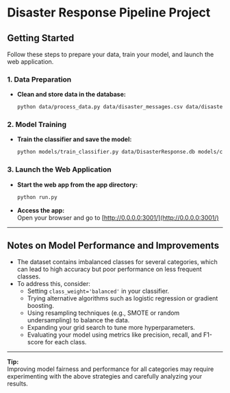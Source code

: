 # Disaster Response Pipeline Project

## Getting Started

Follow these steps to prepare your data, train your model, and launch the web application.

### 1. Data Preparation

- **Clean and store data in the database:**

  ```sh
  python data/process_data.py data/disaster_messages.csv data/disaster_categories.csv data/DisasterResponse.db
  ```

### 2. Model Training

- **Train the classifier and save the model:**

  ```sh
  python models/train_classifier.py data/DisasterResponse.db models/classifier.pkl
  ```

### 3. Launch the Web Application

- **Start the web app from the app directory:**

  ```sh
  python run.py
  ```

- **Access the app:**  
  Open your browser and go to [http://0.0.0.0:3001/](http://0.0.0.0:3001/)

---

## Notes on Model Performance and Improvements

- The dataset contains imbalanced classes for several categories, which can lead to high accuracy but poor performance on less frequent classes.
- To address this, consider:
  - Setting `class_weight='balanced'` in your classifier.
  - Trying alternative algorithms such as logistic regression or gradient boosting.
  - Using resampling techniques (e.g., SMOTE or random undersampling) to balance the data.
  - Expanding your grid search to tune more hyperparameters.
  - Evaluating your model using metrics like precision, recall, and F1-score for each class.

---

**Tip:**  
Improving model fairness and performance for all categories may require experimenting with the above strategies and carefully analyzing your results.